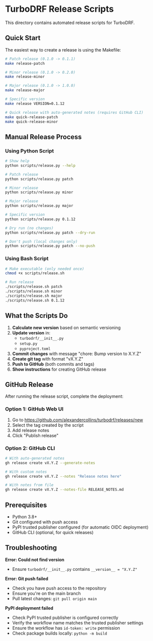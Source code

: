 # TurboDRF Release Scripts

This directory contains automated release scripts for TurboDRF.

## Quick Start

The easiest way to create a release is using the Makefile:

```bash
# Patch release (0.1.0 -> 0.1.1)
make release-patch

# Minor release (0.1.0 -> 0.2.0)
make release-minor

# Major release (0.1.0 -> 1.0.0)
make release-major

# Specific version
make release VERSION=0.1.12

# Quick release with auto-generated notes (requires GitHub CLI)
make quick-release-patch
make quick-release-minor
```

## Manual Release Process

### Using Python Script

```bash
# Show help
python scripts/release.py --help

# Patch release
python scripts/release.py patch

# Minor release
python scripts/release.py minor

# Major release
python scripts/release.py major

# Specific version
python scripts/release.py 0.1.12

# Dry run (no changes)
python scripts/release.py patch --dry-run

# Don't push (local changes only)
python scripts/release.py patch --no-push
```

### Using Bash Script

```bash
# Make executable (only needed once)
chmod +x scripts/release.sh

# Run release
./scripts/release.sh patch
./scripts/release.sh minor
./scripts/release.sh major
./scripts/release.sh 0.1.12
```

## What the Scripts Do

1. **Calculate new version** based on semantic versioning
2. **Update version** in:
   - `turbodrf/__init__.py`
   - `setup.py`
   - `pyproject.toml`
3. **Commit changes** with message "chore: Bump version to X.Y.Z"
4. **Create git tag** with format "vX.Y.Z"
5. **Push to GitHub** (both commits and tags)
6. **Show instructions** for creating GitHub release

## GitHub Release

After running the release script, complete the deployment:

### Option 1: GitHub Web UI
1. Go to https://github.com/alexandercollins/turbodrf/releases/new
2. Select the tag created by the script
3. Add release notes
4. Click "Publish release"

### Option 2: GitHub CLI
```bash
# With auto-generated notes
gh release create vX.Y.Z --generate-notes

# With custom notes
gh release create vX.Y.Z --notes "Release notes here"

# With notes from file
gh release create vX.Y.Z --notes-file RELEASE_NOTES.md
```

## Prerequisites

- Python 3.8+
- Git configured with push access
- PyPI trusted publisher configured (for automatic OIDC deployment)
- GitHub CLI (optional, for quick releases)

## Troubleshooting

**Error: Could not find version**
- Ensure `turbodrf/__init__.py` contains `__version__ = "X.Y.Z"`

**Error: Git push failed**
- Check you have push access to the repository
- Ensure you're on the main branch
- Pull latest changes: `git pull origin main`

**PyPI deployment failed**
- Check PyPI trusted publisher is configured correctly
- Verify the workflow name matches the trusted publisher settings
- Ensure the workflow has `id-token: write` permission
- Check package builds locally: `python -m build`